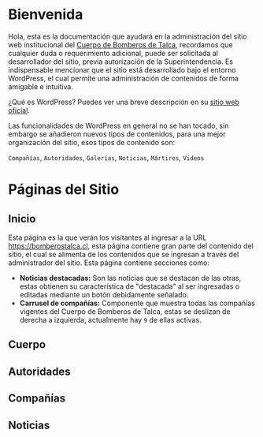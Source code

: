 # Bienvenida

Hola, esta es la documentación que ayudará en la administración del sitio web institucional del [Cuerpo de Bomberos de Talca](https://bomberostalca.cl), recordamos que cualquier duda o requerimiento adicional, puede ser solicitada al desarrollador del sitio, previa autorización de la Superintendencia.
Es indispensable mencionar que el sitio está desarrollado bajo el entorno WordPress, el cual permite una administración de contenidos de forma amigable e intuitiva.

¿Qué es WordPress? Puedes ver una breve descripción en su [sitio web oficial](https://es.wordpress.org/).

Las funcionalidades de WordPress en general no se han tocado, sin embargo se añadieron nuevos tipos de contenidos, para una mejor organización del sitio, esos tipos de contenido son:

`Compañías`, `Autoridades`, `Galerías`, `Noticias`, `Mártires`, `Videos`

# Páginas del Sitio

## Inicio
Esta página es la que verán los visitantes al ingresar a la URL https://bomberostalca.cl, esta página contiene gran parte del contenido del sitio, el cual se alimenta de los contenidos que se ingresan a través del administrador del sitio. Esta página contiene secciones como:

 - **Noticias destacadas:** Son las noticias que se destacan de las otras, estas obtienen su característica de "destacada" al ser ingresadas o editadas mediante un botón debidamente señalado. 
 - **Carrusel de compañías:** Componente que muestra todas las compañías vigentes del Cuerpo de Bomberos de Talca, estas se deslizan de derecha a izquierda, actualmente hay `9` de ellas activas.

## Cuerpo

## Autoridades

## Compañías

## Noticias

<!--stackedit_data:
eyJoaXN0b3J5IjpbLTcwODc4MjUzNCwxODE4MDc3MzAyLDYxOT
cxNzM1MSw2NDIxMzIyNzUsMTc5OTc2NDMzOF19
-->